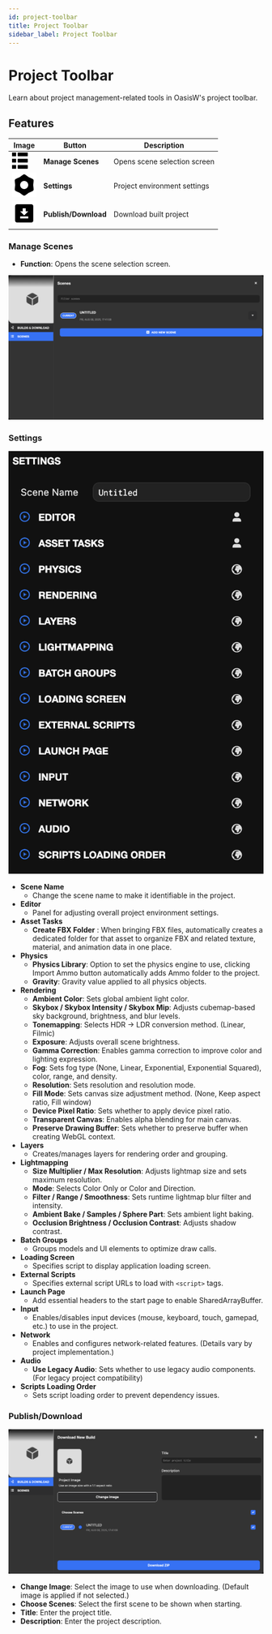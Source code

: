 ```yaml
---
id: project-toolbar
title: Project Toolbar
sidebar_label: Project Toolbar
---
```


# Project Toolbar

Learn about project management-related tools in OasisW's project toolbar.

## Features
| Image | Button | Description |
|------|------|-------|
| ![Scenes](/img/usage-guide/8_manage_scenes.svg) | **Manage Scenes** | Opens scene selection screen |
| ![Settings](/img/usage-guide/8_settings.svg) | **Settings** |  Project environment settings |
| ![Toolbar](/img/usage-guide/8_project_toolbar.svg) | **Publish/Download** |  Download built project |

### Manage Scenes
- **Function**: Opens the scene selection screen.

![Scenes](/img/usage-guide/8_manage_scenes.png)

### Settings
![Settings](/img/usage-guide/8_settings.png)

- **Scene Name**  
  - Change the scene name to make it identifiable in the project.
- **Editor**  
  - Panel for adjusting overall project environment settings.
- **Asset Tasks**  
  - **Create FBX Folder** : When bringing FBX files, automatically creates a dedicated folder for that asset to organize FBX and related texture, material, and animation data in one place.
- **Physics**  
  - **Physics Library**: Option to set the physics engine to use, clicking Import Ammo button automatically adds Ammo folder to the project.
  - **Gravity**: Gravity value applied to all physics objects.
- **Rendering**  
  - **Ambient Color**: Sets global ambient light color.  
  - **Skybox / Skybox Intensity / Skybox Mip**: Adjusts cubemap-based sky background, brightness, and blur levels.  
  - **Tonemapping**: Selects HDR → LDR conversion method. (Linear, Filmic)  
  - **Exposure**: Adjusts overall scene brightness.  
  - **Gamma Correction**: Enables gamma correction to improve color and lighting expression.  
  - **Fog**: Sets fog type (None, Linear, Exponential, Exponential Squared), color, range, and density.  
  - **Resolution**: Sets resolution and resolution mode.  
  - **Fill Mode**: Sets canvas size adjustment method. (None, Keep aspect ratio, Fill window)  
  - **Device Pixel Ratio**: Sets whether to apply device pixel ratio.  
  - **Transparent Canvas**: Enables alpha blending for main canvas.  
  - **Preserve Drawing Buffer**: Sets whether to preserve buffer when creating WebGL context.  
- **Layers**  
  - Creates/manages layers for rendering order and grouping.
- **Lightmapping**  
  - **Size Multiplier / Max Resolution**: Adjusts lightmap size and sets maximum resolution.  
  - **Mode**: Selects Color Only or Color and Direction.  
  - **Filter / Range / Smoothness**: Sets runtime lightmap blur filter and intensity.  
  - **Ambient Bake / Samples / Sphere Part**: Sets ambient light baking.  
  - **Occlusion Brightness / Occlusion Contrast**: Adjusts shadow contrast.
- **Batch Groups**
  - Groups models and UI elements to optimize draw calls.
- **Loading Screen**  
  - Specifies script to display application loading screen.
- **External Scripts**
  - Specifies external script URLs to load with `<script>` tags.
- **Launch Page**  
  - Add essential headers to the start page to enable SharedArrayBuffer.
  <!-- - Enables inter-thread memory sharing in browser to improve performance of WebAssembly-based physics engines (e.g., Ammo) or large-scale computations
  - Only works in Cross-Origin Isolation environment for security -->
- **Input**  
  - Enables/disables input devices (mouse, keyboard, touch, gamepad, etc.) to use in the project.
- **Network**  
  - Enables and configures network-related features. (Details vary by project implementation.)
- **Audio**  
  - **Use Legacy Audio**: Sets whether to use legacy audio components. (For legacy project compatibility)
- **Scripts Loading Order**  
  - Sets script loading order to prevent dependency issues.

### Publish/Download
![Toolbar](/img/usage-guide/8_publish_download.png)
- **Change Image**: Select the image to use when downloading. (Default image is applied if not selected.)
- **Choose Scenes**: Select the first scene to be shown when starting.
- **Title**: Enter the project title.
- **Description**: Enter the project description.